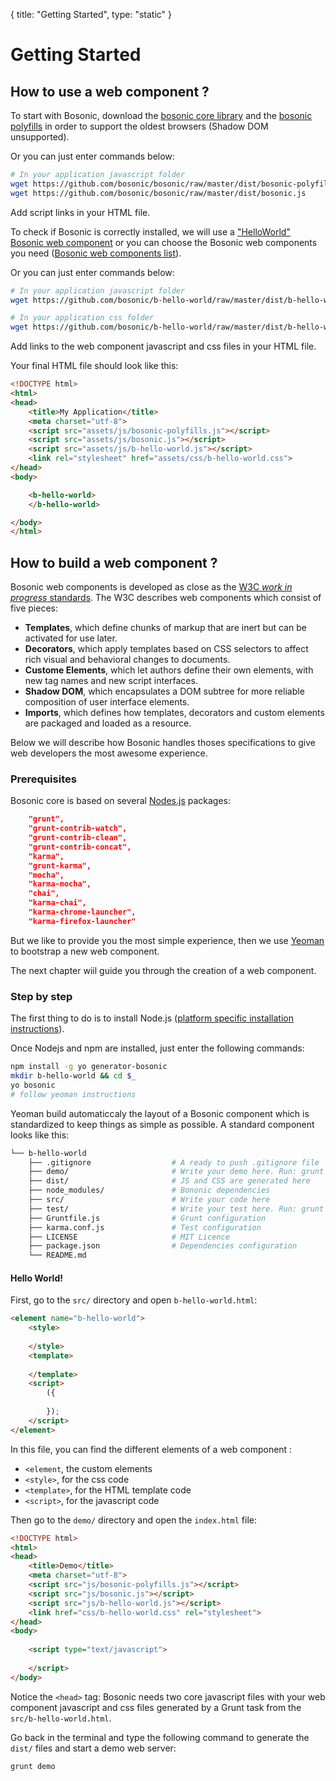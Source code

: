 {
  title: "Getting Started",
  type: "static"
}

# Getting Started

## How to use a web component ?

To start with Bosonic, download the [bosonic core library](https://github.com/bosonic/bosonic/raw/master/dist/bosonic.js) and the [bosonic polyfills](https://github.com/bosonic/bosonic/raw/master/dist/bosonic-polyfills.js) in order to support the oldest browsers (Shadow DOM unsupported).

Or you can just enter commands below:

``` bash
# In your application javascript folder
wget https://github.com/bosonic/bosonic/raw/master/dist/bosonic-polyfills.js
wget https://github.com/bosonic/bosonic/raw/master/dist/bosonic.js
```

Add script links in your HTML file.


To check if Bosonic is correctly installed, we will use a ["HelloWorld" Bosonic web component](https://github.com/bosonic/b-hello-world/raw/master/dist/b-hello-world.js) or you can choose the Bosonic web components you need ([Bosonic web components list](documentation.html)).

Or you can just enter commands below:

``` bash
# In your application javascript folder
wget https://github.com/bosonic/b-hello-world/raw/master/dist/b-hello-world.js

# In your application css folder
wget https://github.com/bosonic/b-hello-world/raw/master/dist/b-hello-world.css
```

Add links to the web component javascript and css files in your HTML file.

Your final HTML file should look like this:

``` html
<!DOCTYPE html>
<html>
<head>
    <title>My Application</title>
    <meta charset="utf-8">
    <script src="assets/js/bosonic-polyfills.js"></script>
    <script src="assets/js/bosonic.js"></script>
    <script src="assets/js/b-hello-world.js"></script>
    <link rel="stylesheet" href="assets/css/b-hello-world.css">
</head>
<body>

	<b-hello-world>
	</b-hello-world>

</body>
</html>

```

## How to build a web component ?

Bosonic web components is developed as close as the [W3C _work in progress_ standards](http://www.w3.org/TR/components-intro). The W3C describes web components which consist of five pieces:

- __Templates__, which define chunks of markup that are inert but can be activated for use later.
- __Decorators__, which apply templates based on CSS selectors to affect rich visual and behavioral changes to documents.
- __Custome Elements__, which let authors define their own elements, with new tag names and new script interfaces.
- __Shadow DOM__, which encapsulates a DOM subtree for more reliable composition of user interface elements.
- __Imports__, which defines how templates, decorators and custom elements are packaged and loaded as a resource.

Below we will describe how Bosonic handles thoses specifications to give web developers the most awesome experience.

### Prerequisites

Bosonic core is based on several [Nodes.js](http://nodejs.org/) packages:

``` json
    "grunt",
    "grunt-contrib-watch",
    "grunt-contrib-clean",
    "grunt-contrib-concat",
    "karma",
    "grunt-karma",
    "mocha",
    "karma-mocha",
    "chai",
    "karma-chai",
    "karma-chrome-launcher",
    "karma-firefox-launcher"
```

But we like to provide you the most simple experience, then we use [Yeoman](http://yeoman.io/) to bootstrap a new web component.

The next chapter wiil guide you through the creation of a web component.

### Step by step

The first thing to do is to install Node.js ([platform specific installation instructions](https://github.com/joyent/node/wiki/Installing-Node.js-via-package-manager)).

Once Nodejs and npm are installed, just enter the following commands:

``` bash
npm install -g yo generator-bosonic
mkdir b-hello-world && cd $_
yo bosonic
# follow yeoman instructions
```

Yeoman build automaticcaly the layout of a Bosonic component which is standardized to keep things as simple as possible. A standard component looks like this:

``` bash
└── b-hello-world
    ├── .gitignore                  # A ready to push .gitignore file
    ├── demo/                       # Write your demo here. Run: grunt demo
    ├── dist/                       # JS and CSS are generated here
    ├── node_modules/               # Bononic dependencies
    ├── src/                        # Write your code here
    ├── test/                       # Write your test here. Run: grunt karma
    ├── Gruntfile.js                # Grunt configuration
    ├── karma.conf.js               # Test configuration
    ├── LICENSE                     # MIT Licence
    ├── package.json                # Dependencies configuration
    └── README.md
```

#### Hello World!

First, go to the `src/` directory and open `b-hello-world.html`:

``` html
<element name="b-hello-world">
    <style>
        
    </style>
    <template>
        
    </template>
    <script>
        ({
            
        });
    </script>
</element>
```

In this file, you can find the different elements of a web component :

- `<element`, the custom elements
- `<style>`, for the css code
- `<template>`, for the HTML template code
- `<script>`, for the javascript code

Then go to the `demo/` directory and open the `index.html` file:

``` html
<!DOCTYPE html>
<html>
<head>
    <title>Demo</title>
    <meta charset="utf-8">
    <script src="js/bosonic-polyfills.js"></script>
    <script src="js/bosonic.js"></script>
    <script src="js/b-hello-world.js"></script>
    <link href="css/b-hello-world.css" rel="stylesheet">
</head>
<body>
    
    <script type="text/javascript">
        
    </script>
</body>
```

Notice the `<head>` tag: Bosonic needs two core javascript files with your web component javascript and css files generated by a Grunt task from the `src/b-hello-world.html`.

Go back in the terminal and type the following command to generate the `dist/` files and start a demo web server:

``` bash
grunt demo
```

